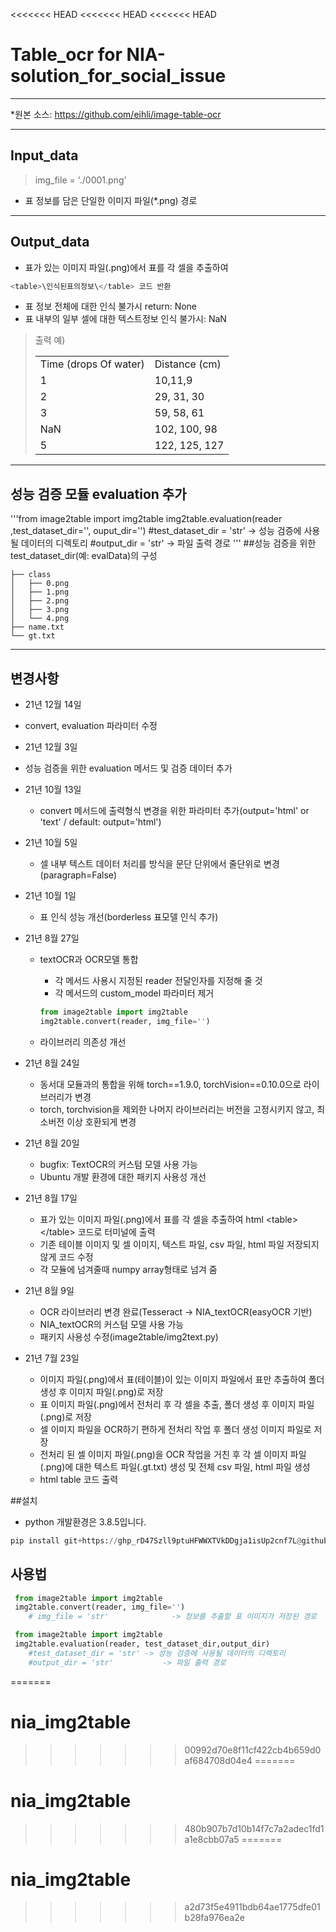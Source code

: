 <<<<<<< HEAD
<<<<<<< HEAD
<<<<<<< HEAD
# Table_ocr for NIA-solution_for_social_issue
***
*원본 소스: <https://github.com/eihli/image-table-ocr>
***
## Input_data
>img_file = './0001.png'
- 표 정보를 담은 단일한 이미지 파일(*.png) 경로
***
## Output_data
- 표가 있는 이미지 파일(.png)에서 표를 각 셀을 추출하여 
```python
<table>\인식된표의정보\</table> 코드 반환
```  
- 표 정보 전체에 대한 인식 불가시 return: None
- 표 내부의 일부 셀에 대한 텍스트정보 인식 불가시: NaN
>출력 예)<table><tr><td>Time (drops Of water)</td><td>Distance (cm)</td></tr><tr><td>1</td><td>10,11,9</td></tr><tr><td>2</td><td>29, 31, 30</td></tr><tr><td>3</td><td>59, 58, 61</td></tr><tr><td>NaN</td><td>102, 100, 98</td></tr><tr><td>5</td><td>122, 125, 127</td></tr></table>
***
## 성능 검증 모듈 evaluation 추가
'''from image2table import img2table
img2table.evaluation(reader ,test_dataset_dir='', ouput_dir='')
	#test_dataset_dir = 'str' -> 성능 검증에 사용될 데이터의 디렉토리
	#output_dir = 'str' 	      -> 파일 출력 경로
'''
##성능 검증을 위한 test_dataset_dir(예: evalData)의 구성
```evalData
├── class
│   ├── 0.png
│   ├── 1.png
│   ├── 2.png
│   ├── 3.png
│   └── 4.png
├── name.txt
└── gt.txt
``` 
***

  ## 변경사항
 * 21년 12월 14일
  * convert, evaluation 파라미터 수정

 * 21년 12월 3일
  * 성능 검증을 위한 evaluation 메서드 및 검증 데이터 추가

 * 21년 10월 13일
   * convert 메서드에 출력형식 변경을 위한 파라미터 추가(output='html' or 'text'  / default: output='html')

 * 21년 10월 5일
   * 셀 내부 텍스트 데이터 처리를 방식을 문단 단위에서 줄단위로 변경(paragraph=False)

 * 21년 10월 1일
   * 표 인식 성능 개선(borderless 표모델 인식 추가)


  * 21년 8월 27일
    * textOCR과 OCR모델 통합
       
        * 각 메서드 사용시 지정된 reader 전달인자를 지정해 줄 것
        * 각 메서드의 custom_model 파라미터 제거
        ```python
        from image2table import img2table
        img2table.convert(reader, img_file='')
        ```
    * 라이브러리 의존성 개선
    

  * 21년 8월 24일
    * 동서대 모듈과의 통합을 위해 torch==1.9.0, torchVision==0.10.0으로 라이브러리가 변경
    * torch, torchvision을 제외한 나머지 라이브러리는 버전을 고정시키지 않고, 최소버전 이상 호환되게 변경

  * 21년 8월 20일
     * bugfix: TextOCR의 커스텀 모델 사용 가능
     * Ubuntu 개발 환경에 대한 패키지 사용성 개선
    
  * 21년 8월 17일    
    * 표가 있는 이미지 파일(.png)에서 표를 각 셀을 추출하여 html \<table>\</table> 코드로 터미널에 출력
    * 기존 테이블 이미지 및 셀 이미지, 텍스트 파일, csv 파일, html 파일 저장되지 않게 코드 수정
    * 각 모듈에 넘겨줄때 numpy array형태로 넘겨 줌
    
* 21년 8월 9일
    * OCR 라이브러리 변경 완료(Tesseract -> NIA_textOCR(easyOCR 기반)
    * NIA_textOCR의 커스텀 모델 사용 가능
    * 패키지 사용성 수정(image2table/img2text.py)
* 21년 7월 23일
    * 이미지 파일(.png)에서 표(테이블)이 있는 이미지 파일에서 표만 추출하여 폴더 생성 후 이미지 파일(.png)로 저장
    * 표 이미지 파일(.png)에서 전처리 후 각 셀을 추출, 폴더 생성 후 이미지 파일(.png)로 저장
    * 셀 이미지 파일을 OCR하기 편하게 전처리 작업 후 폴더 생성 이미지 파일로 저장
    * 전처리 된 셀 이미지 파일(.png)을 OCR 작업을 거친 후 각 셀 이미지 파일(.png)에 대한 텍스트 파일(.gt.txt) 생성 및 전체 csv 파일, html 파일 생성
    * html table 코드 출력
  
##설치
- python 개발환경은 3.8.5입니다.
```python
pip install git+https://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@github.com/SANGJUN12-KIM/NIA-TableOCR.git
```
## 사용법
```python
 from image2table import img2table
 img2table.convert(reader, img_file='')
	# img_file = 'str'              -> 정보를 추출할 표 이미지가 저장된 경로
 ```
```python
 from image2table import img2table
 img2table.evaluation(reader, test_dataset_dir,output_dir)
	#test_dataset_dir = 'str' -> 성능 검증에 사용될 데이터의 디렉토리
	#output_dir = 'str' 	      -> 파일 출력 경로
 ```
=======
# nia_img2table
>>>>>>> 00992d70e8f11cf422cb4b659d0af684708d04e4
=======
# nia_img2table
>>>>>>> 480b907b7d10b14f7c7a2adec1fd1a1e8cbb07a5
=======
# nia_img2table
>>>>>>> a2d73f5e4911bdb64ae1775dfe01b28fa976ea2e
